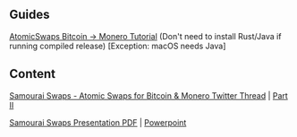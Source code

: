 ## Guides

[AtomicSwaps Bitcoin -> Monero Tutorial](https://tube.monero.im/w/aBqiCQUARipWGi72FAPgY5) (Don't need to install Rust/Java if running compiled release) [Exception: macOS needs Java]

## Content

[Samourai Swaps - Atomic Swaps for Bitcoin & Monero Twitter Thread](https://x.com/linkinparkrulz_/status/1753410032304062513)
|
[Part II](https://x.com/linkinparkrulz_/status/1755607516443238445)

[Samourai Swaps Presentation PDF](files/samourai-swaps.pdf) | [Powerpoint](files/samourai-swaps.odp)